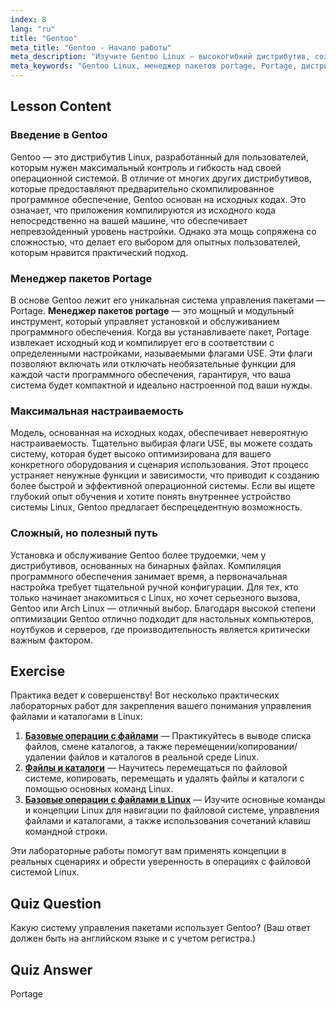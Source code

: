 ```yaml
---
index: 8
lang: "ru"
title: "Gentoo"
meta_title: "Gentoo - Начало работы"
meta_description: "Изучите Gentoo Linux — высокогибкий дистрибутив, созданный для опытных пользователей. Узнайте о системе управления пакетами Portage на основе исходных кодов и ее мощных опциях конфигурации."
meta_keywords: "Gentoo Linux, менеджер пакетов portage, Portage, дистрибутив Linux, руководство Gentoo, продвинутый Linux, настраиваемость Gentoo"
---
```


## Lesson Content

### Введение в Gentoo

Gentoo — это дистрибутив Linux, разработанный для пользователей, которым нужен максимальный контроль и гибкость над своей операционной системой. В отличие от многих других дистрибутивов, которые предоставляют предварительно скомпилированное программное обеспечение, Gentoo основан на исходных кодах. Это означает, что приложения компилируются из исходного кода непосредственно на вашей машине, что обеспечивает непревзойденный уровень настройки. Однако эта мощь сопряжена со сложностью, что делает его выбором для опытных пользователей, которым нравится практический подход.

### Менеджер пакетов Portage

В основе Gentoo лежит его уникальная система управления пакетами — Portage. **Менеджер пакетов portage** — это мощный и модульный инструмент, который управляет установкой и обслуживанием программного обеспечения. Когда вы устанавливаете пакет, Portage извлекает исходный код и компилирует его в соответствии с определенными настройками, называемыми флагами USE. Эти флаги позволяют включать или отключать необязательные функции для каждой части программного обеспечения, гарантируя, что ваша система будет компактной и идеально настроенной под ваши нужды.

### Максимальная настраиваемость

Модель, основанная на исходных кодах, обеспечивает невероятную настраиваемость. Тщательно выбирая флаги USE, вы можете создать систему, которая будет высоко оптимизирована для вашего конкретного оборудования и сценария использования. Этот процесс устраняет ненужные функции и зависимости, что приводит к созданию более быстрой и эффективной операционной системы. Если вы ищете глубокий опыт обучения и хотите понять внутреннее устройство системы Linux, Gentoo предлагает беспрецедентную возможность.

### Сложный, но полезный путь

Установка и обслуживание Gentoo более трудоемки, чем у дистрибутивов, основанных на бинарных файлах. Компиляция программного обеспечения занимает время, а первоначальная настройка требует тщательной ручной конфигурации. Для тех, кто только начинает знакомиться с Linux, но хочет серьезного вызова, Gentoo или Arch Linux — отличный выбор. Благодаря высокой степени оптимизации Gentoo отлично подходит для настольных компьютеров, ноутбуков и серверов, где производительность является критически важным фактором.

## Exercise

Практика ведет к совершенству! Вот несколько практических лабораторных работ для закрепления вашего понимания управления файлами и каталогами в Linux:

1. **[Базовые операции с файлами](https://labex.io/ru/labs/linux-basic-files-operations-270248)** — Практикуйтесь в выводе списка файлов, смене каталогов, а также перемещении/копировании/удалении файлов и каталогов в реальной среде Linux.
2. **[Файлы и каталоги](https://labex.io/ru/labs/linux-files-and-directories-270246)** — Научитесь перемещаться по файловой системе, копировать, перемещать и удалять файлы и каталоги с помощью основных команд Linux.
3. **[Базовые операции с файлами в Linux](https://labex.io/ru/labs/linux-basic-file-operations-in-linux-18001)** — Изучите основные команды и концепции Linux для навигации по файловой системе, управления файлами и каталогами, а также использования сочетаний клавиш командной строки.

Эти лабораторные работы помогут вам применять концепции в реальных сценариях и обрести уверенность в операциях с файловой системой Linux.

## Quiz Question

Какую систему управления пакетами использует Gentoo? (Ваш ответ должен быть на английском языке и с учетом регистра.)

## Quiz Answer

Portage
